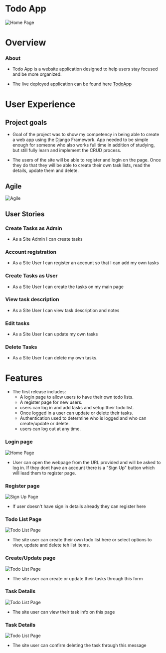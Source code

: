 # Todo App

![Home Page](static/img/home.png)

# Overview

### About
* Todo App is a website application designed to help users stay focused and be more organized.

* The live deployed application can be found here [TodoApp](https://mytoodo-app.herokuapp.com/)

# User Experience

## Project goals

* Goal of the project was to show my competency in being able to create a web app using the Django Framework. App needed to be simple enough for someone who also works full time in addition of studying, but still fully learn and implement the CRUD process.

* The users of the site will be able to register and login on the page. Once they do that they will be able to create their own task lists, read the details, update them and delete.

## Agile

![Agile](static/img/user_stories.png)

## User Stories

### Create Tasks as Admin

* As a Site Admin I can create tasks

### Account registration

* As a Site User I can register an account so that I can add my own tasks

### Create Tasks as User

* As a Site User I can create the tasks on my main page

### View task description

* As a Site User I can view task description and notes

### Edit tasks

* As a Site User I can update my own tasks

### Delete Tasks

* As a Site User I can delete my own tasks.

# Features

* The first release includes:
    - A login page to allow users to have their own todo lists.
    - A register page for new users.
    - users can log in and add tasks and setup their todo list.
    - Once logged in a user can update or delete their tasks.
    - Authentication used to determine who is logged and who can create/update or delete.
    - users can log out at any time.

### Login page
![Home Page](static/img/login.png)

* User can open the webpage from the URL provided and will be asked to log in. If they dont have an account there is a "Sign Up" button which will lead them to register page.

### Register page
![Sign Up Page](static/img/register.png)

* If user doesn't have sign in details already they can register here

### Todo List Page
![Todo List Page](static/img/home.png)

* The site user can create their own todo list here or select options to view, update and delete teh list items.

### Create/Update page
![Todo List Page](static/img/create_update.png)

* The site user can create or update their tasks through this form

### Task Details
![Todo List Page](static/img/task_details.png)

* The site user can view their task info on this page

### Task Details
![Todo List Page](static/img/delete.png)

* The site user can confirm deleting the task through this message